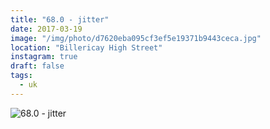 ```yaml
---
title: "68.0 - jitter"
date: 2017-03-19
image: "/img/photo/d7620eba095cf3ef5e19371b9443ceca.jpg"
location: "Billericay High Street"
instagram: true
draft: false
tags:
  - uk
---
```


![68.0 - jitter](/img/photo/d7620eba095cf3ef5e19371b9443ceca.jpg)
